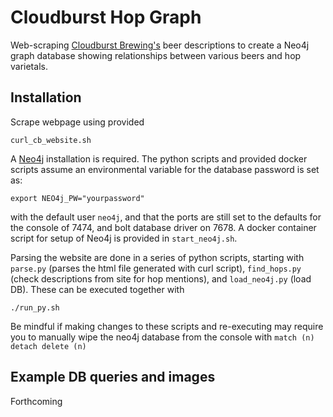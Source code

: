 # Cloudburst Hop Graph

Web-scraping [Cloudburst Brewing's](https://cloudburstbrew.com/) beer descriptions to create a Neo4j graph database showing relationships between various beers and hop varietals.

## Installation

Scrape webpage using provided
```
curl_cb_website.sh
```

A [Neo4j](https://neo4j.com/) installation is required.  The python scripts and provided docker scripts assume an environmental variable for the database password is set as:
```
export NEO4j_PW="yourpassword"
```
with the default user `neo4j`, and that the ports are still set to the defaults for the console of 7474, and bolt database driver on 7678.  A docker container script for setup of Neo4j is provided in `start_neo4j.sh`.

Parsing the website are done in a series of python scripts, starting with `parse.py` (parses the html file generated with curl script), `find_hops.py` (check descriptions from site for hop mentions), and `load_neo4j.py` (load DB).  These can be executed together with

```
./run_py.sh
```

Be mindful if making changes to these scripts and re-executing may require you to manually wipe the neo4j database from the console with `match (n) detach delete (n)`

## Example DB queries and images

Forthcoming
